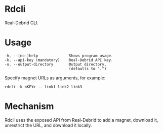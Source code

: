 # Rdcli

Real-Debrid CLI.

# Usage

```
-h, --[no-]help              Shows program usage.
-k, --api-key (mandatory)    Real-Debrid API key.
-o, --output-directory       Output directory.
                             (defaults to ".")
```

Specify magnet URLs as arguments, for example:

`rdcli -k <KEY> -- link1 link2 link3`

# Mechanism

Rdcli uses the exposed API from Real-Debrid to add a magnet,
download it, unrestrict the URL, and download it locally.